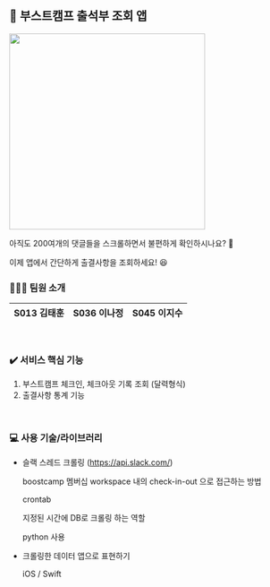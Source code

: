 
## 📝 부스트캠프 출석부 조회 앱 

<img src="https://i.imgur.com/DmU3IRX.png" width=350>

<br>

아직도 200여개의 댓글들을 스크롤하면서 불편하게 확인하시나요? 🥲

이제 앱에서 간단하게 출결사항을 조회하세요! 😆
<br>

### 💁🏻‍♀️ 팀원 소개 

| S013 김태훈 | S036 이나정 | S045 이지수 |
| -------- | -------- | -------- |

<br>

### ✔️ 서비스 핵심 기능

1. 부스트캠프 체크인, 체크아웃 기록 조회 (달력형식)
2. 출결사항 통계 기능
<br>

### 💻 사용 기술/라이브러리

* 슬랙 스레드 크롤링 (https://api.slack.com/)

  boostcamp 멤버십 workspace 내의 check-in-out 으로 접근하는 방법
  
  crontab
  
  지정된 시간에 DB로 크롤링 하는 역할
  
  python 사용
  
* 크롤링한 데이터 앱으로 표현하기

  iOS / Swift
  
